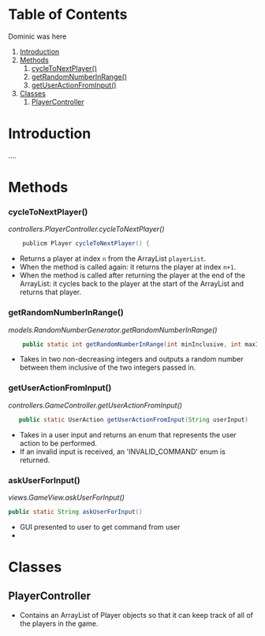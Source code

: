 
# Table of Contents
Dominic was here
1. [Introduction](#introduction)
2. [Methods](#Methods)
   1. [cycleToNextPlayer()](#cycletonextplayer--)
   2. [getRandomNumberInRange()](#getrandomnumberinrange--)
   3. [getUserActionFromInput()](#getUserActionFromInput--)
3. [Classes](#classes)
   1. [PlayerController](#playercontroller)



    
# Introduction
....

# Methods



### cycleToNextPlayer()
*controllers.PlayerController.cycleToNextPlayer()*
```java
    publicm Player cycleToNextPlayer() {
```
- Returns a player at index `n` from the ArrayList `playerList`.
- When the method is called again: it returns the player at index `n+1`.
- When the method is called after returning the player at the end of the ArrayList: it cycles back to the player at the start of the ArrayList and returns that player.



### getRandomNumberInRange()
*models.RandomNumberGenerator.getRandomNumberInRange()*
``` java
    public static int getRandomNumberInRange(int minInclusive, int maxInclusive)
```
- Takes in two non-decreasing integers and outputs a random number between them inclusive of the two integers passed in.


### getUserActionFromInput()
*controllers.GameController.getUserActionFromInput()*
```java
   public static UserAction getUserActionFromInput(String userInput)
```
- Takes in a user input and returns an enum that represents the user action to be performed.
- If an invalid input is received, an 'INVALID_COMMAND' enum is returned.

### askUserForInput()
*views.GameView.askUserForInput()*
```java
public static String askUserForInput()
```
- GUI presented to user to get command from user
- 

# Classes

## PlayerController

- Contains an ArrayList of Player objects so that it can keep track of all of the players in the game.



